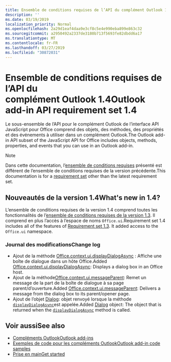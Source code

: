 ```yaml
---
title: Ensemble de conditions requises de l’API du complément Outlook 1.4
description: ''
ms.date: 03/19/2019
localization_priority: Normal
ms.openlocfilehash: 2a29d1eaf4daa9e3cf8c5e4e990eba899e863c32
ms.sourcegitcommit: a2950492a2337de3180b713f5693fe82dbdd6a17
ms.translationtype: MT
ms.contentlocale: fr-FR
ms.lasthandoff: 03/27/2019
ms.locfileid: "30872031"
---
```

# <a name="outlook-add-in-api-requirement-set-14"></a><span data-ttu-id="4e1e8-102">Ensemble de conditions requises de l’API du complément Outlook 1.4</span><span class="sxs-lookup"><span data-stu-id="4e1e8-102">Outlook add-in API requirement set 1.4</span></span>

<span data-ttu-id="4e1e8-103">Le sous-ensemble de l’API pour le complément Outlook de l’interface API JavaScript pour Office comprend des objets, des méthodes, des propriétés et des événements à utiliser dans un complément Outlook.</span><span class="sxs-lookup"><span data-stu-id="4e1e8-103">The Outlook add-in API subset of the JavaScript API for Office includes objects, methods, properties, and events that you can use in an Outlook add-in.</span></span>

> [!NOTE]
> <span data-ttu-id="4e1e8-104">Dans cette documentation, l’[ensemble de conditions requises](/office/dev/add-ins/reference/requirement-sets/outlook-api-requirement-sets) présenté est différent de l’ensemble de conditions requises de la version précédente.</span><span class="sxs-lookup"><span data-stu-id="4e1e8-104">This documentation is for a [requirement set](/office/dev/add-ins/reference/requirement-sets/outlook-api-requirement-sets) other than the latest requirement set.</span></span>

## <a name="whats-new-in-14"></a><span data-ttu-id="4e1e8-105">Nouveautés de la version 1.4</span><span class="sxs-lookup"><span data-stu-id="4e1e8-105">What's new in 1.4?</span></span>

<span data-ttu-id="4e1e8-p101">L’ensemble de conditions requises de la version 1.4 comprend toutes les fonctionnalités de l’[ensemble de conditions requises de la version 1.3](../requirement-set-1.3/outlook-requirement-set-1.3.md). Il comprend en plus l’accès à l’espace de noms `Office.ui`.</span><span class="sxs-lookup"><span data-stu-id="4e1e8-p101">Requirement set 1.4 includes all of the features of [Requirement set 1.3](../requirement-set-1.3/outlook-requirement-set-1.3.md). It added access to the `Office.ui` namespace.</span></span>

### <a name="change-log"></a><span data-ttu-id="4e1e8-108">Journal des modifications</span><span class="sxs-lookup"><span data-stu-id="4e1e8-108">Change log</span></span>

- <span data-ttu-id="4e1e8-109">Ajout de la méthode [Office.context.ui.displayDialogAsync](/javascript/api/office/office.ui#displaydialogasync-startaddress--options--callback-) : Affiche une boîte de dialogue dans un hôte Office.</span><span class="sxs-lookup"><span data-stu-id="4e1e8-109">Added [Office.context.ui.displayDialogAsync](/javascript/api/office/office.ui#displaydialogasync-startaddress--options--callback-): Displays a dialog box in an Office host.</span></span>
- <span data-ttu-id="4e1e8-110">Ajout de la méthode[Office.context.ui.messageParent](/javascript/api/office/office.ui#messageparent-message-): Remet un message de la part de la boîte de dialogue à sa page parent/d’ouverture.</span><span class="sxs-lookup"><span data-stu-id="4e1e8-110">Added [Office.context.ui.messageParent](/javascript/api/office/office.ui#messageparent-message-): Delivers a message from the dialog box to its parent/opener page.</span></span>
- <span data-ttu-id="4e1e8-111">Ajout de l’objet [Dialog](/javascript/api/office/office.dialog): objet renvoyé lorsque la méthode [`displayDialogAsync`](/javascript/api/office/office.ui#displaydialogasync-startaddress--options--callback-)est appelée.</span><span class="sxs-lookup"><span data-stu-id="4e1e8-111">Added [Dialog](/javascript/api/office/office.dialog) object: The object that is returned when the [`displayDialogAsync`](/javascript/api/office/office.ui#displaydialogasync-startaddress--options--callback-) method is called.</span></span>

## <a name="see-also"></a><span data-ttu-id="4e1e8-112">Voir aussi</span><span class="sxs-lookup"><span data-stu-id="4e1e8-112">See also</span></span>

- [<span data-ttu-id="4e1e8-113">Compléments Outlook</span><span class="sxs-lookup"><span data-stu-id="4e1e8-113">Outlook add-ins</span></span>](/outlook/add-ins/)
- [<span data-ttu-id="4e1e8-114">Exemples de code pour les compléments Outlook</span><span class="sxs-lookup"><span data-stu-id="4e1e8-114">Outlook add-in code samples</span></span>](https://developer.microsoft.com/outlook/gallery/?filterBy=Outlook,Samples,Add-ins)
- [<span data-ttu-id="4e1e8-115">Prise en main</span><span class="sxs-lookup"><span data-stu-id="4e1e8-115">Get started</span></span>](/outlook/add-ins/quick-start)
